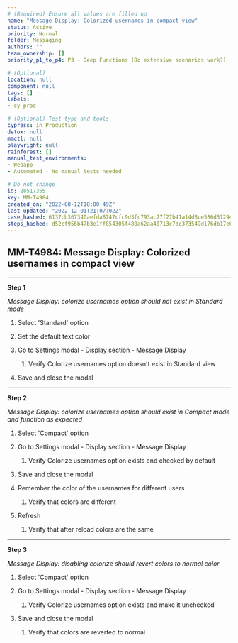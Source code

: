 ```yaml
---
# (Required) Ensure all values are filled up
name: "Message Display: Colorized usernames in compact view"
status: Active
priority: Normal
folder: Messaging
authors: ""
team_ownership: []
priority_p1_to_p4: P3 - Deep Functions (Do extensive scenarios work?)

# (Optional)
location: null
component: null
tags: []
labels: 
- cy-prod

# (Optional) Test type and tools
cypress: in Production
detox: null
mmctl: null
playwright: null
rainforest: []
manual_test_environments: 
- Webapp
- Automated - No manual tests needed

# Do not change
id: 28517355
key: MM-T4984
created_on: "2022-08-12T18:00:49Z"
last_updated: "2022-12-01T21:07:02Z"
case_hashed: 6137cb367340aefda8747cfc9d3fc793ac77f27b41a14d8ce586d5129472666e8e314613cb4b6699e5dd414d27168d63
steps_hashed: d52cf956b47b3e1ff854305f480a62aa40713c7dc373549d176db17e66f01e0ab85c0f5a9570f7a7709eae4368c7ac40
---
```


<!-- (Auto-generated) Based on frontmatter's "key" and "name" -->

## MM-T4984: Message Display: Colorized usernames in compact view

---

**Step 1**

_Message Display: colorize usernames option should not exist in Standard mode_

1. Select 'Standard' option

2. Set the default text color

3. Go to Settings modal - Display section - Message Display

   1. Verify Colorize usernames option doesn't exist in Standard view

4. Save and close the modal

---

**Step 2**

_Message Display: colorize usernames option should exist in Compact mode and function as expected_

1. Select 'Compact' option

2. Go to Settings modal - Display section - Message Display

   1. Verify Colorize usernames option exists and checked by default

3. Save and close the modal

4. Remember the color of the usernames for different users

   1. Verify that colors are different

5. Refresh

   1. Verify that after reload colors are the same

---

**Step 3**

_Message Display: disabling colorize should revert colors to normal color_

1. Select 'Compact' option

2. Go to Settings modal - Display section - Message Display

   1. Verify Colorize usernames option exists and make it unchecked

3. Save and close the modal

   1. Verify that colors are reverted to normal
